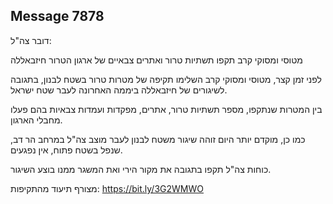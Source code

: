 ## Message 7878

דובר צה"ל:

מטוסי ומסוקי קרב תקפו תשתיות טרור ואתרים צבאיים של ארגון הטרור חיזבאללה

לפני זמן קצר, מטוסי ומסוקי קרב השלימו תקיפה של מטרות טרור בשטח לבנון, בתגובה לשיגורים של חיזבאללה ביממה האחרונה לעבר שטח ישראל.

בין המטרות שנתקפו, מספר תשתיות טרור, אתרים, מפקדות ועמדות צבאיות בהם פעלו מחבלי הארגון.

כמו כן, מוקדם יותר היום זוהה שיגור משטח לבנון לעבר מוצב צה"ל במרחב הר דב, שנפל בשטח פתוח, אין נפגעים. 

כוחות צה"ל תקפו בתגובה את מקור הירי ואת המשגר ממנו בוצע השיגור.

מצורף תיעוד מהתקיפות: https://bit.ly/3G2WMWO

